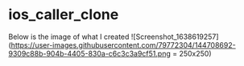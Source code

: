 # ios_caller_clone

Below is the image of what I created
![Screenshot_1638619257](https://user-images.githubusercontent.com/79772304/144708692-9309c88b-904b-4405-830a-c6c3c3a9cf51.png = 250x250)
